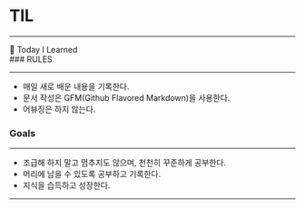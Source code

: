 <h1>TIL</h1>
<hr>
📝 Today I Learned<br>
### RULES
<hr>
<ul>
    <li>매일 새로 배운 내용을 기록한다.</li>
    <li>문서 작성은 GFM(Github Flavored Markdown)을 사용한다.</li>
    <li>어뷰징은 하지 않는다.</li>
</ul>
<h3>Goals</h3>
<hr>
<ul>
    <li>조급해 하지 말고 멈추지도 않으며, 천천히 꾸준하게 공부한다.</li>
    <li>머리에 남을 수 있도록 공부하고 기록한다.</li>
    <li>지식을 습득하고 성장한다.</li>
</ul>
<hr>